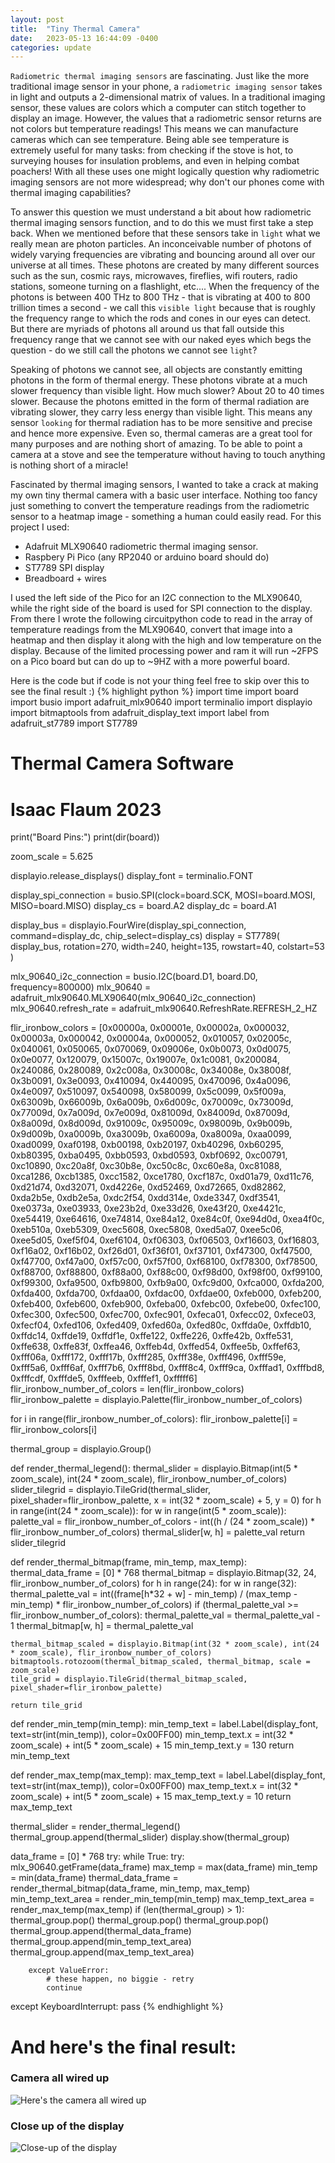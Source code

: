 ```yaml
---
layout: post
title:  "Tiny Thermal Camera"
date:   2023-05-13 16:44:09 -0400
categories: update
---
```

`Radiometric thermal imaging sensors` are fascinating. Just like the more traditional image sensor in your phone, a `radiometric imaging sensor` takes in light and outputs a 2-dimensional matrix of values. In a traditional imaging sensor, these values are colors which a computer can stitch together to display an image. However, the values that a radiometric sensor returns are not colors but temperature readings! This means we can manufacture cameras which can see temperature. Being able see temperature is extremely useful for many tasks: from checking if the stove is hot, to surveying houses for insulation problems, and even in helping combat poachers! With all these uses one might logically question why radiometric imaging sensors are not more widespread; why don't our phones come with thermal imaging capabilities?


To answer this question we must understand a bit about how radiometric thermal imaging sensors function, and to do this we must first take a step back. When we mentioned before that these sensors take in `light` what we really mean are photon particles. An inconceivable number of photons of widely varying frequencies are vibrating and bouncing around all over our universe at all times. These photons are created by many different sources such as the sun, cosmic rays, microwaves, fireflies, wifi routers, radio stations, someone turning on a flashlight, etc.... When the frequency of the photons is between 400 THz to 800 THz - that is vibrating at 400 to 800 trillion times a second - we call this `visible light` because that is roughly the frequency range to which the rods and cones in our eyes can detect. But there are myriads of photons all around us that fall outside this frequency range that we cannot see with our naked eyes which begs the question - do we still call the photons we cannot see `light`?


Speaking of photons we cannot see, all objects are constantly emitting photons in the form of thermal energy. These photons vibrate at a much slower frequency than visible light. How much slower? About 20 to 40 times slower. Because the photons emitted in the form of thermal radiation are vibrating slower, they carry less energy than visible light. This means any sensor `looking` for thermal radiation has to be more sensitive and precise and hence more expensive. Even so, thermal cameras are a great tool for many purposes and are nothing short of amazing. To be able to point a camera at a stove and see the temperature without having to touch anything is nothing short of a miracle!


Fascinated by thermal imaging sensors, I wanted to take a crack at making my own tiny thermal camera with a basic user interface. Nothing too fancy just something to convert the temperature readings from the radiometric sensor to a heatmap image - something a human could easily read. For this project I used:
* Adafruit MLX90640 radiometric thermal imaging sensor.
* Raspbery Pi Pico (any RP2040 or arduino board should do)
* ST7789 SPI display
* Breadboard + wires


I used the left side of the Pico for an I2C connection to the MLX90640, while the right side of the board is used for SPI connection to the display. From there I wrote the following circuitpython code to read in the array of temperature readings from the MLX90640, convert that image into a heatmap and then display it along with the high and low temperature on the display. Because of the limited processing power and ram it will run ~2FPS on a Pico board but can do up to ~9HZ with a more powerful board.

Here is the code but if code is not your thing feel free to skip over this to see the final result :)
{% highlight python %}
import time
import board
import busio
import adafruit_mlx90640
import terminalio
import displayio
import bitmaptools
from adafruit_display_text import label
from adafruit_st7789 import ST7789

# Thermal Camera Software
# Isaac Flaum 2023
print("Board Pins:")
print(dir(board))

zoom_scale = 5.625

displayio.release_displays()
display_font = terminalio.FONT

display_spi_connection = busio.SPI(clock=board.SCK,
                MOSI=board.MOSI,
                MISO=board.MISO)
display_cs = board.A2
display_dc = board.A1

display_bus = displayio.FourWire(display_spi_connection, command=display_dc, chip_select=display_cs)
display = ST7789(
    display_bus, rotation=270, width=240, height=135, rowstart=40, colstart=53
)

mlx_90640_i2c_connection = busio.I2C(board.D1, board.D0, frequency=800000)
mlx_90640 = adafruit_mlx90640.MLX90640(mlx_90640_i2c_connection)
mlx_90640.refresh_rate = adafruit_mlx90640.RefreshRate.REFRESH_2_HZ

flir_ironbow_colors = [0x00000a, 0x00001e, 0x00002a, 0x000032, 0x00003a, 0x000042, 0x00004a, 0x000052, 0x010057, 0x02005c, 0x040061, 0x050065, 0x070069, 0x09006e, 0x0b0073,
                       0x0d0075, 0x0e0077, 0x120079, 0x15007c, 0x19007e, 0x1c0081, 0x200084, 0x240086, 0x280089, 0x2c008a, 0x30008c, 0x34008e, 0x38008f, 0x3b0091, 0x3e0093,
                       0x410094, 0x440095, 0x470096, 0x4a0096, 0x4e0097, 0x510097, 0x540098, 0x580099, 0x5c0099, 0x5f009a, 0x63009b, 0x66009b, 0x6a009b, 0x6d009c, 0x70009c,
                       0x73009d, 0x77009d, 0x7a009d, 0x7e009d, 0x81009d, 0x84009d, 0x87009d, 0x8a009d, 0x8d009d, 0x91009c, 0x95009c, 0x98009b, 0x9b009b, 0x9d009b, 0xa0009b,
                       0xa3009b, 0xa6009a, 0xa8009a, 0xaa0099, 0xad0099, 0xaf0198, 0xb00198, 0xb20197, 0xb40296, 0xb60295, 0xb80395, 0xba0495, 0xbb0593, 0xbd0593, 0xbf0692,
                       0xc00791, 0xc10890, 0xc20a8f, 0xc30b8e, 0xc50c8c, 0xc60e8a, 0xc81088, 0xca1286, 0xcb1385, 0xcc1582, 0xce1780, 0xcf187c, 0xd01a79, 0xd11c76, 0xd21d74,
                       0xd32071, 0xd4226e, 0xd52469, 0xd72665, 0xd82862, 0xda2b5e, 0xdb2e5a, 0xdc2f54, 0xdd314e, 0xde3347, 0xdf3541, 0xe0373a, 0xe03933, 0xe23b2d, 0xe33d26,
                       0xe43f20, 0xe4421c, 0xe54419, 0xe64616, 0xe74814, 0xe84a12, 0xe84c0f, 0xe94d0d, 0xea4f0c, 0xeb510a, 0xeb5309, 0xec5608, 0xec5808, 0xed5a07, 0xee5c06,
                       0xee5d05, 0xef5f04, 0xef6104, 0xf06303, 0xf06503, 0xf16603, 0xf16803, 0xf16a02, 0xf16b02, 0xf26d01, 0xf36f01, 0xf37101, 0xf47300, 0xf47500, 0xf47700,
                       0xf47a00, 0xf57c00, 0xf57f00, 0xf68100, 0xf78300, 0xf78500, 0xf88700, 0xf88800, 0xf88a00, 0xf88c00, 0xf98d00, 0xf98f00, 0xf99100, 0xf99300, 0xfa9500,
                       0xfb9800, 0xfb9a00, 0xfc9d00, 0xfca000, 0xfda200, 0xfda400, 0xfda700, 0xfdaa00, 0xfdac00, 0xfdae00, 0xfeb000, 0xfeb200, 0xfeb400, 0xfeb600, 0xfeb900,
                       0xfeba00, 0xfebc00, 0xfebe00, 0xfec100, 0xfec300, 0xfec500, 0xfec700, 0xfec901, 0xfeca01, 0xfecc02, 0xfece03, 0xfecf04, 0xfed106, 0xfed409, 0xfed60a,
                       0xfed80c, 0xffda0e, 0xffdb10, 0xffdc14, 0xffde19, 0xffdf1e, 0xffe122, 0xffe226, 0xffe42b, 0xffe531, 0xffe638, 0xffe83f, 0xffea46, 0xffeb4d, 0xffed54,
                       0xffee5b, 0xffef63, 0xfff06a, 0xfff172, 0xfff17b, 0xfff285, 0xfff38e, 0xfff496, 0xfff59e, 0xfff5a6, 0xfff6af, 0xfff7b6, 0xfff8bd, 0xfff8c4, 0xfff9ca,
                       0xfffad1, 0xfffbd8, 0xfffcdf, 0xfffde5, 0xfffeeb, 0xfffef1, 0xfffff6]
flir_ironbow_number_of_colors = len(flir_ironbow_colors)
flir_ironbow_palette = displayio.Palette(flir_ironbow_number_of_colors)

for i in range(flir_ironbow_number_of_colors):
    flir_ironbow_palette[i] = flir_ironbow_colors[i]

thermal_group = displayio.Group()

def render_thermal_legend():
    thermal_slider = displayio.Bitmap(int(5 * zoom_scale), int(24 * zoom_scale), flir_ironbow_number_of_colors)
    slider_tilegrid = displayio.TileGrid(thermal_slider, pixel_shader=flir_ironbow_palette, x = int(32 * zoom_scale) + 5, y = 0)
    for h in range(int(24 * zoom_scale)):
        for w in range(int(5 * zoom_scale)):
            palette_val = flir_ironbow_number_of_colors - int((h / (24 * zoom_scale)) * flir_ironbow_number_of_colors)
            thermal_slider[w, h] = palette_val
    return slider_tilegrid

def render_thermal_bitmap(frame, min_temp, max_temp):
    thermal_data_frame = [0] * 768
    thermal_bitmap = displayio.Bitmap(32, 24, flir_ironbow_number_of_colors)
    for h in range(24):
        for w in range(32):
            thermal_palette_val = int((frame[h*32 + w] - min_temp) / (max_temp - min_temp) * flir_ironbow_number_of_colors)
            if (thermal_palette_val >= flir_ironbow_number_of_colors):
                thermal_palette_val = thermal_palette_val - 1
            thermal_bitmap[w, h] = thermal_palette_val

    thermal_bitmap_scaled = displayio.Bitmap(int(32 * zoom_scale), int(24 * zoom_scale), flir_ironbow_number_of_colors)
    bitmaptools.rotozoom(thermal_bitmap_scaled, thermal_bitmap, scale = zoom_scale)
    tile_grid = displayio.TileGrid(thermal_bitmap_scaled, pixel_shader=flir_ironbow_palette)  
    
    return tile_grid

def render_min_temp(min_temp):
    min_temp_text = label.Label(display_font, text=str(int(min_temp)), color=0x00FF00)
    min_temp_text.x = int(32 * zoom_scale) + int(5 * zoom_scale) + 15
    min_temp_text.y = 130
    return min_temp_text

def render_max_temp(max_temp):
    max_temp_text = label.Label(display_font, text=str(int(max_temp)), color=0x00FF00)
    max_temp_text.x = int(32 * zoom_scale) + int(5 * zoom_scale) + 15
    max_temp_text.y = 10
    return max_temp_text


thermal_slider = render_thermal_legend()
thermal_group.append(thermal_slider)
display.show(thermal_group)

data_frame = [0] * 768
try:
    while True:
        try:
            mlx_90640.getFrame(data_frame)
            max_temp = max(data_frame)
            min_temp = min(data_frame)
            thermal_data_frame = render_thermal_bitmap(data_frame, min_temp, max_temp)
            min_temp_text_area = render_min_temp(min_temp)
            max_temp_text_area = render_max_temp(max_temp)
            if (len(thermal_group) > 1):
                thermal_group.pop()
                thermal_group.pop()
                thermal_group.pop()
            thermal_group.append(thermal_data_frame)
            thermal_group.append(min_temp_text_area)
            thermal_group.append(max_temp_text_area)
            
        except ValueError:
            # these happen, no biggie - retry
            continue
except KeyboardInterrupt:
    pass
{% endhighlight %}

# And here's the final result:

### Camera all wired up
![Here's the camera all wired up](/images/tiny-thermal/tiny-thermal-full.png)

### Close up of the display
![Close-up of the display](/images/tiny-thermal/tiny-thermal-close.png)
